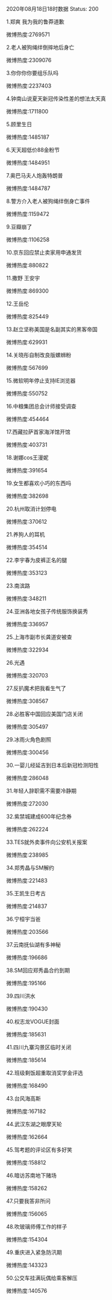 2020年08月18日18时数据
Status: 200

1.郑爽 我为我的鲁莽道歉

微博热度:2769571

2.老人被狗绳绊倒摔地后身亡

微博热度:2309076

3.你你你你要组乐队吗

微博热度:2237403

4.钟南山说夏天新冠传染性差的想法太天真

微博热度:1711800

5.顾里生日

微博热度:1485187

6.天天超低价88金粉节

微博热度:1484951

7.奥巴马夫人炮轰特朗普

微博热度:1484787

8.警方介入老人被狗绳绊倒身亡事件

微博热度:1159472

9.豆瓣崩了

微博热度:1106258

10.京东回应禁止卖家用申通发货

微博热度:880822

11.撒野 王安宇

微博热度:869300

12.王岳伦

微博热度:825449

13.赵立坚称美国是名副其实的黑客帝国

微博热度:629931

14.关晓彤自制改良版螺蛳粉

微博热度:567699

15.微软明年停止支持IE浏览器

微博热度:550752

16.中粮集团总会计师接受调查

微博热度:454464

17.西藏拉萨首家海洋馆开馆

微博热度:403731

18.谢娜cos王漫妮

微博热度:391654

19.女生都喜欢小巧的东西吗

微博热度:382698

20.杭州取消计划停电

微博热度:370612

21.养狗人的耳机

微博热度:354514

22.李宇春为皮裤正名的腿

微博热度:353123

23.南滨路

微博热度:348211

24.亚洲各地女孩子传统服饰换装秀

微博热度:336957

25.上海市副市长龚道安被查

微博热度:322934

26.光遇

微博热度:320703

27.反扒魔术把我看生气了

微博热度:308567

28.必胜客中国回应美国门店关闭

微博热度:305497

29.冰雨火角色剧照

微博热度:300456

30.一婴儿经延吉到日本后新冠检测阳性

微博热度:286048

31.年轻人辞职需不需要冷静期

微博热度:272030

32.紫禁城建成600年纪念券

微博热度:262224

33.TES就外卖事件向公安机关报案

微博热度:238985

34.郑秀晶与SM解约

微博热度:221483

35.王凯生日考古

微博热度:214837

36.宁桓宇当爸

微博热度:203566

37.云南抚仙湖有多神秘

微博热度:196686

38.SM回应郑秀晶合约到期

微博热度:195166

39.四川洪水

微博热度:190430

40.权志龙VOGUE封面

微博热度:185631

41.四川九寨沟景区临时关闭

微博热度:185614

42.班级剩饭超重取消奖学金评选

微博热度:168490

43.台风海高斯

微博热度:167182

44.武汉东湖之眼摩天轮

微博热度:162664

45.驾考题的评论区有多好笑

微博热度:158812

46.暗访苏南地下赌场

微博热度:158262

47.只要我答非所问

微博热度:156065

48.吹玻璃师傅工作的样子

微博热度:154304

49.重庆进入紧急防汛期

微博热度:143323

50.公交车挂满玩偶给乘客解压

微博热度:140576

